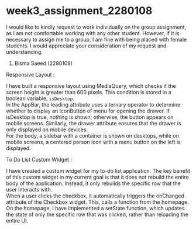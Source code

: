 # week3_assignment_2280108

I would like to kindly request to work individually on the group assignment, as I am not comfortable working with any other student. However, if it is necessary to assign me to a group, I am fine with being placed with female students. I would appreciate your consideration of my request and understanding.
1. Bisma Saeed (2280108)



Responsive Layout :

I have built a responsive layout using MediaQuery, which checks if the screen height is greater than 600 pixels. 
This condition is stored in a boolean variable, `isDesktop`.  
In the AppBar, the leading attribute uses a ternary operator to determine whether to display an IconButton of menu for opening the drawer. 
If isDesktop is true, nothing is shown; otherwise, the button appears on mobile screens. 
Similarly, the drawer attribute ensures that the drawer is only displayed on mobile devices.  
For the body, a sidebar with a container is shown on desktops, while on mobile screens, a centered person icon with a menu button on the left is displayed.

To Do List Custom Widget :

I have created a custom widget for my to-do list application. 
The key benefit of this custom widget in my current goal is that it does not rebuild the entire body of the application. 
Instead, it only rebuilds the specific row that the user interacts with.  
When a user clicks the checkbox, it automatically triggers the onChanged attribute of the Checkbox widget. This, calls a function from the homepage. 
On the homepage, I have implemented a setState function, which updates the state of only the specific row that was clicked, rather than reloading the entire UI.
